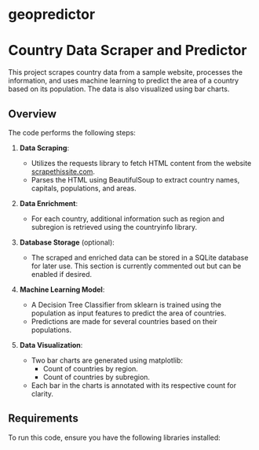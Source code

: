 # geopredictor
# Country Data Scraper and Predictor

This project scrapes country data from a sample website, processes the information, and uses machine learning to predict the area of a country based on its population. The data is also visualized using bar charts.

## Overview

The code performs the following steps:

1. **Data Scraping**: 
   - Utilizes the requests library to fetch HTML content from the website [scrapethissite.com](https://www.scrapethissite.com/pages/simple/).
   - Parses the HTML using BeautifulSoup to extract country names, capitals, populations, and areas.

2. **Data Enrichment**:
   - For each country, additional information such as region and subregion is retrieved using the countryinfo library.

3. **Database Storage** (optional):
   - The scraped and enriched data can be stored in a SQLite database for later use. This section is currently commented out but can be enabled if desired.

4. **Machine Learning Model**:
   - A Decision Tree Classifier from sklearn is trained using the population as input features to predict the area of countries.
   - Predictions are made for several countries based on their populations.

5. **Data Visualization**:
   - Two bar charts are generated using matplotlib:
     - Count of countries by region.
     - Count of countries by subregion.
   - Each bar in the charts is annotated with its respective count for clarity.

## Requirements

To run this code, ensure you have the following libraries installed:

